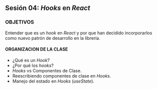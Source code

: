 ## Sesión 04: _Hooks_ en _React_

### OBJETIVOS

Entender que es un _hook_ en _React_ y por que han decidido incorporarlos como nuevo patrón de desarrollo en la librería.

#### ORGANIZACION DE LA CLASE

- ¿Qué es un _Hook_?
- ¿Por qué los _hooks_?
- _Hooks_ vs Componentes de Clase.
- Reescribiendo componentes de clase en _Hooks_.
- Manejo del estado en _Hooks_ (_useState_).
